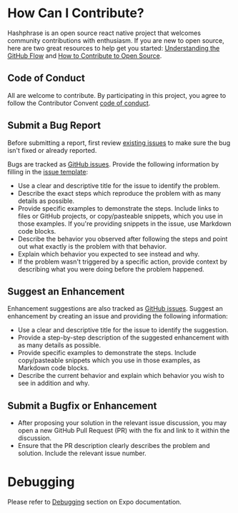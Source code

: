 # How Can I Contribute?

Hashphrase is an open source react native project that welcomes community contributions with enthusiasm. If you are new to open source, here are two great resources to help get you started: [Understanding the GitHub Flow](https://guides.github.com/introduction/flow/) and [How to Contribute to Open Source](https://opensource.guide/how-to-contribute/).

## Code of Conduct

All are welcome to contribute. By participating in this project, you agree to
follow the Contributor Convent [code of
conduct](https://github.com/Vermonster/hashphrase/blob/master/CODE_OF_CONDUCT.md).

## Submit a Bug Report

Before submitting a report, first review [existing issues](https://github.com/Vermonster/hashphrase/issues) to make sure the bug isn't fixed or already reported.

Bugs are tracked as [GitHub issues](https://guides.github.com/features/issues/). Provide the following information by filling in the [issue template](https://github.com/Vermonster/fhir-kit-client/blob/master/issue_template.md):

  - Use a clear and descriptive title for the issue to identify the problem.
  - Describe the exact steps which reproduce the problem with as many details as possible.
  - Provide specific examples to demonstrate the steps. Include links to files or GitHub projects, or copy/pasteable snippets, which you use in those examples. If you're providing snippets in the issue, use Markdown code blocks.
  - Describe the behavior you observed after following the steps and point out what exactly is the problem with that behavior.
  - Explain which behavior you expected to see instead and why.
  - If the problem wasn't triggered by a specific action, provide context by describing what you were doing before the problem happened.

## Suggest an Enhancement

Enhancement suggestions are also tracked as [GitHub issues](https://guides.github.com/features/issues/). Suggest an enhancement by creating an issue and providing the following information:

  - Use a clear and descriptive title for the issue to identify the suggestion.
  - Provide a step-by-step description of the suggested enhancement with as many details as possible.
  - Provide specific examples to demonstrate the steps. Include copy/pasteable snippets which you use in those examples, as Markdown code blocks.
  - Describe the current behavior and explain which behavior you wish to see in addition and why.

## Submit a Bugfix or Enhancement

  - After proposing your solution in the relevant issue discussion, you may open a new GitHub Pull Request (PR) with the fix and link to it within the discussion.
  - Ensure that the PR description clearly describes the problem and solution. Include the relevant issue number.

# Debugging

Please refer to [Debugging](https://docs.expo.io/versions/latest/workflow/debugging/) section on Expo documentation.
